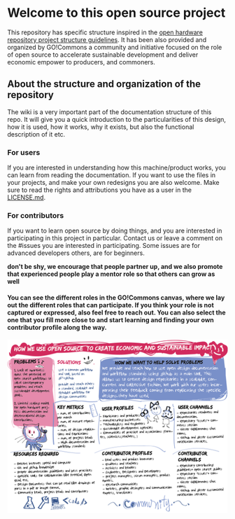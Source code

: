 # Welcome to this open source project
This repository has specific structure inspired in the [open hardware repository project structure guidelines](https://www.ohwr.org/projects/ohr-support/wiki/project-structure-guidelines). It has been also provided and organized by GO!Commons a community and initiative focused on the role of open source to accelerate sustainable development and deliver economic empower to producers, and commoners.

## About the structure and organization of the repository
The wiki is a very important part of the documentation structure of this repo. It will give you a quick introduction to the particularities of this design, how it is used, how it works, why it exists, but also the functional description of it etc.
### For users
If you are interested in understanding how this machine/product works, you can learn from reading the documentation. If you want to use the files in your projects, and make your own redesigns you are also welcome. Make sure to read the rights and attributions you have as a user in the [LICENSE.md](LICENSE.md).

### For contributors
If you want to learn open source by doing things, and you are interested in participating in this project in particular. Contact us or leave a comment on the #issues you are interested in participating. Some issues are for advanced developers others, are for beginners.

**don't be shy, we encourage that people partner up, and we also promote that experienced people play a mentor role so that others can grow as well**

#### You can see the different roles in the GO!Commons canvas, where we lay out the different roles that can participate. If you think your role is not captured or expressed, also feel free to reach out. You can also select the one that you fill more close to and start learning and finding your own contributor profile along the way.
![GO!Commons Canvas](OpenCanvas.png)
